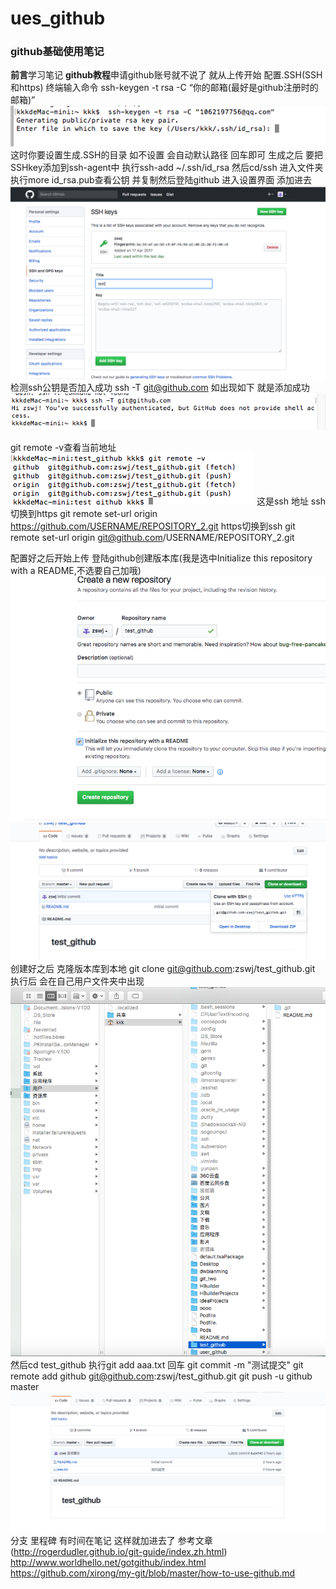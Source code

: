 # ues_github
### github基础使用笔记


**前言**学习笔记
**github教程**申请github账号就不说了 就从上传开始
配置.SSH(SSH和https) 
终端输入命令 ssh-keygen -t rsa -C “你的邮箱(最好是github注册时的邮箱)”
![Alt text](./1492485653115.png)
这时你要设置生成.SSH的目录 如不设置 会自动默认路径 回车即可
生成之后 要把SSHkey添加到ssh-agent中
执行ssh-add ~/.ssh/id_rsa
然后cd/ssh 进入文件夹 执行more id_rsa.pub查看公钥 并复制然后登陆github 进入设置界面 添加进去![Alt text](./1492486085277.png)
检测ssh公钥是否加入成功
ssh -T git@github.com 如出现如下 就是添加成功
![Alt text](./1492486172591.png)

git remote -v查看当前地址
![Alt text](./1492493945781.png)
这是ssh 地址
ssh切换到https
git remote set-url origin https://github.com/USERNAME/REPOSITORY_2.git
https切换到ssh
git remote set-url origin git@github.com/USERNAME/REPOSITORY_2.git


配置好之后开始上传
登陆github创建版本库(我是选中Initialize this repository with a README,不选要自己加哦)
![Alt text](./1492486318613.png)
![Alt text](./1492486334664.png)
创建好之后 克隆版本库到本地
git clone git@github.com:zswj/test_github.git
执行后 会在自己用户文件夹中出现
![Alt text](./1492486561485.png)
然后cd test_github
执行git add aaa.txt 回车
git commit -m "测试提交"
git remote add github git@github.com:zswj/test_github.git
git push -u github master
![Alt text](./1492493611934.png)
分支 里程碑 有时间在笔记
这样就加进去了
参考文章
(http://rogerdudler.github.io/git-guide/index.zh.html)
http://www.worldhello.net/gotgithub/index.html
https://github.com/xirong/my-git/blob/master/how-to-use-github.md
